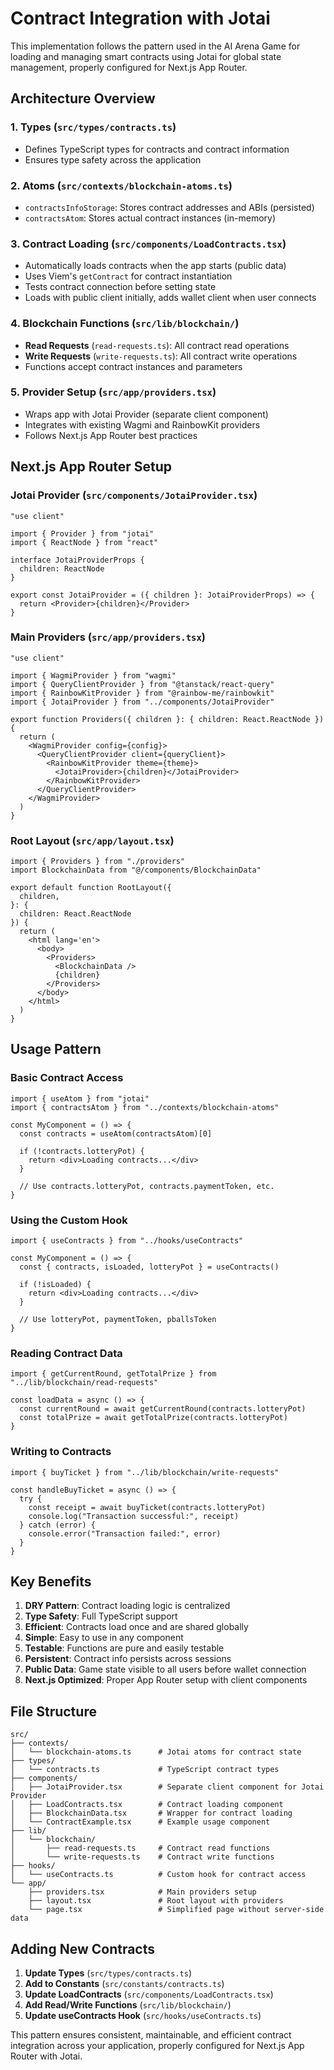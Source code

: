 # Contract Integration with Jotai

This implementation follows the pattern used in the AI Arena Game for loading and managing smart contracts using Jotai for global state management, properly configured for Next.js App Router.

## Architecture Overview

### 1. **Types** (`src/types/contracts.ts`)

- Defines TypeScript types for contracts and contract information
- Ensures type safety across the application

### 2. **Atoms** (`src/contexts/blockchain-atoms.ts`)

- `contractsInfoStorage`: Stores contract addresses and ABIs (persisted)
- `contractsAtom`: Stores actual contract instances (in-memory)

### 3. **Contract Loading** (`src/components/LoadContracts.tsx`)

- Automatically loads contracts when the app starts (public data)
- Uses Viem's `getContract` for contract instantiation
- Tests contract connection before setting state
- Loads with public client initially, adds wallet client when user connects

### 4. **Blockchain Functions** (`src/lib/blockchain/`)

- **Read Requests** (`read-requests.ts`): All contract read operations
- **Write Requests** (`write-requests.ts`): All contract write operations
- Functions accept contract instances and parameters

### 5. **Provider Setup** (`src/app/providers.tsx`)

- Wraps app with Jotai Provider (separate client component)
- Integrates with existing Wagmi and RainbowKit providers
- Follows Next.js App Router best practices

## Next.js App Router Setup

### Jotai Provider (`src/components/JotaiProvider.tsx`)

```tsx
"use client"

import { Provider } from "jotai"
import { ReactNode } from "react"

interface JotaiProviderProps {
  children: ReactNode
}

export const JotaiProvider = ({ children }: JotaiProviderProps) => {
  return <Provider>{children}</Provider>
}
```

### Main Providers (`src/app/providers.tsx`)

```tsx
"use client"

import { WagmiProvider } from "wagmi"
import { QueryClientProvider } from "@tanstack/react-query"
import { RainbowKitProvider } from "@rainbow-me/rainbowkit"
import { JotaiProvider } from "../components/JotaiProvider"

export function Providers({ children }: { children: React.ReactNode }) {
  return (
    <WagmiProvider config={config}>
      <QueryClientProvider client={queryClient}>
        <RainbowKitProvider theme={theme}>
          <JotaiProvider>{children}</JotaiProvider>
        </RainbowKitProvider>
      </QueryClientProvider>
    </WagmiProvider>
  )
}
```

### Root Layout (`src/app/layout.tsx`)

```tsx
import { Providers } from "./providers"
import BlockchainData from "@/components/BlockchainData"

export default function RootLayout({
  children,
}: {
  children: React.ReactNode
}) {
  return (
    <html lang='en'>
      <body>
        <Providers>
          <BlockchainData />
          {children}
        </Providers>
      </body>
    </html>
  )
}
```

## Usage Pattern

### Basic Contract Access

```tsx
import { useAtom } from "jotai"
import { contractsAtom } from "../contexts/blockchain-atoms"

const MyComponent = () => {
  const contracts = useAtom(contractsAtom)[0]

  if (!contracts.lotteryPot) {
    return <div>Loading contracts...</div>
  }

  // Use contracts.lotteryPot, contracts.paymentToken, etc.
}
```

### Using the Custom Hook

```tsx
import { useContracts } from "../hooks/useContracts"

const MyComponent = () => {
  const { contracts, isLoaded, lotteryPot } = useContracts()

  if (!isLoaded) {
    return <div>Loading contracts...</div>
  }

  // Use lotteryPot, paymentToken, pballsToken
}
```

### Reading Contract Data

```tsx
import { getCurrentRound, getTotalPrize } from "../lib/blockchain/read-requests"

const loadData = async () => {
  const currentRound = await getCurrentRound(contracts.lotteryPot)
  const totalPrize = await getTotalPrize(contracts.lotteryPot)
}
```

### Writing to Contracts

```tsx
import { buyTicket } from "../lib/blockchain/write-requests"

const handleBuyTicket = async () => {
  try {
    const receipt = await buyTicket(contracts.lotteryPot)
    console.log("Transaction successful:", receipt)
  } catch (error) {
    console.error("Transaction failed:", error)
  }
}
```

## Key Benefits

1. **DRY Pattern**: Contract loading logic is centralized
2. **Type Safety**: Full TypeScript support
3. **Efficient**: Contracts load once and are shared globally
4. **Simple**: Easy to use in any component
5. **Testable**: Functions are pure and easily testable
6. **Persistent**: Contract info persists across sessions
7. **Public Data**: Game state visible to all users before wallet connection
8. **Next.js Optimized**: Proper App Router setup with client components

## File Structure

```
src/
├── contexts/
│   └── blockchain-atoms.ts      # Jotai atoms for contract state
├── types/
│   └── contracts.ts             # TypeScript contract types
├── components/
│   ├── JotaiProvider.tsx        # Separate client component for Jotai Provider
│   ├── LoadContracts.tsx        # Contract loading component
│   ├── BlockchainData.tsx       # Wrapper for contract loading
│   └── ContractExample.tsx      # Example usage component
├── lib/
│   └── blockchain/
│       ├── read-requests.ts     # Contract read functions
│       └── write-requests.ts    # Contract write functions
├── hooks/
│   └── useContracts.ts          # Custom hook for contract access
└── app/
    ├── providers.tsx            # Main providers setup
    ├── layout.tsx               # Root layout with providers
    └── page.tsx                 # Simplified page without server-side data
```

## Adding New Contracts

1. **Update Types** (`src/types/contracts.ts`)
2. **Add to Constants** (`src/constants/contracts.ts`)
3. **Update LoadContracts** (`src/components/LoadContracts.tsx`)
4. **Add Read/Write Functions** (`src/lib/blockchain/`)
5. **Update useContracts Hook** (`src/hooks/useContracts.ts`)

This pattern ensures consistent, maintainable, and efficient contract integration across your application, properly configured for Next.js App Router with Jotai.
